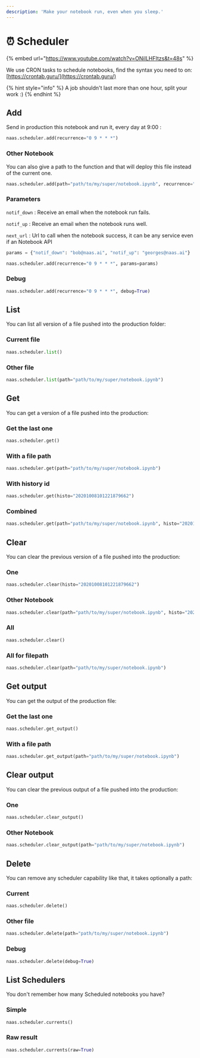 ```yaml
---
description: 'Make your notebook run, even when you sleep.'
---
```


# ⏰ Scheduler

{% embed url="https://www.youtube.com/watch?v=ONiILHFItzs&t=48s" %}

We use CRON tasks to schedule notebooks, find the syntax you need to on: [https://crontab.guru/](https://crontab.guru/)

{% hint style="info" %}
A job shouldn't last more than one hour, split your work :\)
{% endhint %}

## Add

Send in production this notebook and run it, every day at 9:00 :

```python
naas.scheduler.add(recurrence="0 9 * * *")
```

### Other Notebook

You can also give a path to the function and that will deploy this file instead of the current one.





```python
naas.scheduler.add(path="path/to/my/super/notebook.ipynb", recurrence="0 9 * * *")
```

### Parameters

`notif_down` : Receive an email when the notebook run fails.

`notif_up` : Receive an email when the notebook runs well.

`next_url` : Url to call when the notebook success, it can be any service even if an Notebook API

```python
params = {"notif_down": "bob@naas.ai", "notif_up": "georges@naas.ai"}

naas.scheduler.add(recurrence="0 9 * * *", params=params)
```

### Debug

```python
naas.scheduler.add(recurrence="0 9 * * *", debug=True)
```

## List 

You can list all version of a file pushed into the production folder:

### Current file

```python
naas.scheduler.list()
```

### Other file 

```python
naas.scheduler.list(path="path/to/my/super/notebook.ipynb")
```

## Get 

You can get a version of a file pushed into the production:

### Get the last one

```python
naas.scheduler.get()
```

### With a file path

```python
naas.scheduler.get(path="path/to/my/super/notebook.ipynb")
```

### With history id

```python
naas.scheduler.get(histo="20201008101221879662")
```

### Combined

```python
naas.scheduler.get(path="path/to/my/super/notebook.ipynb", histo="20201008101221879662")
```

## Clear

You can clear the previous version of a file pushed into the production:

### One

```python
naas.scheduler.clear(histo="20201008101221879662")
```

### Other Notebook

```python
naas.scheduler.clear(path="path/to/my/super/notebook.ipynb", histo="20201008101221879662")
```

### All

```python
naas.scheduler.clear()
```

### All for filepath

```python
naas.scheduler.clear(path="path/to/my/super/notebook.ipynb")
```

## Get output

You can get the output of the production file:

### Get the last one

```python
naas.scheduler.get_output()
```

### With a file path

```python
naas.scheduler.get_output(path="path/to/my/super/notebook.ipynb")
```

## Clear output

You can clear the previous output of a file pushed into the production:

### One

```python
naas.scheduler.clear_output()
```

### Other Notebook

```python
naas.scheduler.clear_output(path="path/to/my/super/notebook.ipynb")
```

## Delete

You can remove any scheduler capability like that, it takes optionally a path: 

### Current

```python
naas.scheduler.delete()
```

### Other file

```python
naas.scheduler.delete(path="path/to/my/super/notebook.ipynb")
```

### Debug

```python
naas.scheduler.delete(debug=True)
```

## List Schedulers

You don't remember how many Scheduled notebooks you have?

### Simple

```python
naas.scheduler.currents()
```

### Raw result 

```python
naas.scheduler.currents(raw=True)
```



